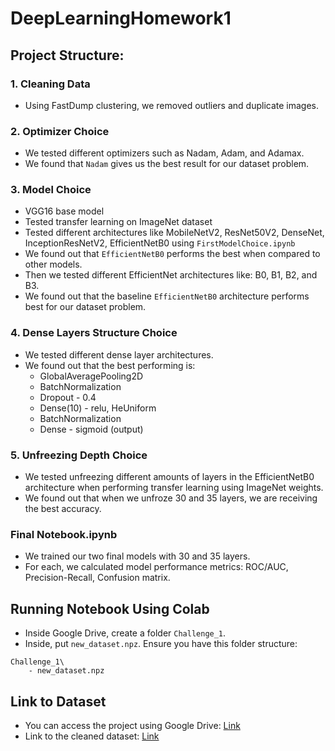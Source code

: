 # DeepLearningHomework1

## Project Structure:
### 1. Cleaning Data
- Using FastDump clustering, we removed outliers and duplicate images.

### 2. Optimizer Choice
- We tested different optimizers such as Nadam, Adam, and Adamax.
- We found that `Nadam` gives us the best result for our dataset problem.

### 3. Model Choice
- VGG16 base model
- Tested transfer learning on ImageNet dataset
- Tested different architectures like MobileNetV2, ResNet50V2, DenseNet, InceptionResNetV2, EfficientNetB0 using `FirstModelChoice.ipynb`
- We found out that `EfficientNetB0` performs the best when compared to other models.
- Then we tested different EfficientNet architectures like: B0, B1, B2, and B3.
- We found out that the baseline `EfficientNetB0` architecture performs best for our dataset problem.

### 4. Dense Layers Structure Choice
- We tested different dense layer architectures.
- We found out that the best performing is:
    - GlobalAveragePooling2D
    - BatchNormalization
    - Dropout - 0.4
    - Dense(10) - relu, HeUniform
    - BatchNormalization
    - Dense - sigmoid (output)

### 5. Unfreezing Depth Choice
- We tested unfreezing different amounts of layers in the EfficientNetB0 architecture when performing transfer learning using ImageNet weights.
- We found out that when we unfroze 30 and 35 layers, we are receiving the best accuracy.

### Final Notebook.ipynb
- We trained our two final models with 30 and 35 layers.
- For each, we calculated model performance metrics: ROC/AUC, Precision-Recall, Confusion matrix.

## Running Notebook Using Colab
- Inside Google Drive, create a folder `Challenge_1`.
- Inside, put `new_dataset.npz`.
Ensure you have this folder structure:
```
Challenge_1\
    - new_dataset.npz
```

## Link to Dataset
 - You can access the project using Google Drive: [Link](https://drive.google.com/drive/folders/1CNveXOY2PUIzpJjzCQcC_F5RIW7ikklx)
 - Link to the cleaned dataset: [Link](https://drive.google.com/drive/folders/15_bMwDtZfO9kaM-OQ3XrlS5HXLSPLfnB)
